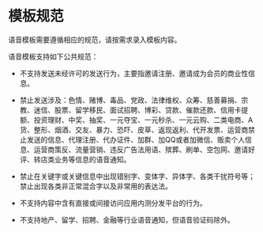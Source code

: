 # 模板规范

语音模板需要遵循相应的规范，请按需求录入模板内容。

语音模板支持如下公共规范：

- 不支持发送未经许可的发送行为，主要指邀请注册、邀请成为会员的商业性信息。

- 禁止发送涉及：色情、赌博、毒品、党政、法律维权、众筹、慈善募捐、宗教、迷信、股票、留学移民、面试招聘、博彩、贷款、催款还款、信用卡提额、投资理财、中奖、抽奖、一元夺宝、一元秒杀、一元云购、二类电商、A货、整形、烟酒、交友、暴力、恐吓、皮草、返现返利、代开发票、运营商禁止发送的信息、代理注册、代办证件、加群、加QQ或者加微信、贩卖个人信息、运营商策反、流量营销、违反广告法用语、殡葬、刷单、空包网、邀请好评、转店类业务等信息的语音通知。

- 禁止在关键字或关键信息中出现错别字、变体字、异体字、各类干扰符号等；禁止出现各类非正常混合字以及非常用的表达法。

- 不支持内容中含有直接或间接访问应用内测分发平台的行为。

- 不支持地产、留学、招聘、金融等行业语音通知，但语音验证码除外。
